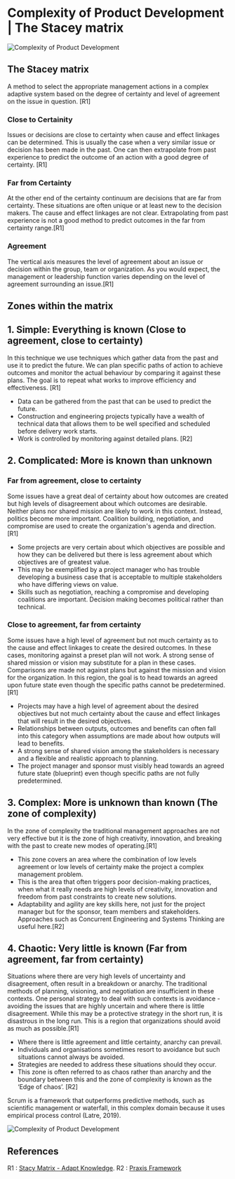 # Complexity of Product Development | The Stacey matrix

![Complexity of Product Development](https://lh3.googleusercontent.com/xSxlmSqU-V-35rhdCtfIABkg7sAcNEW02x4xKD0pTt_yalaO5AdleVulAxrxX0M6M9qrHc2uRdnGihbzWhjovGIYNEkg4xJ_NoFfyG3mJ4JQbPDnWNXV0m8ZKeh1gEi7t6UmtLXV)

## The Stacey matrix
A method to select the appropriate management actions in a complex adaptive system based on the degree of certainty and level of agreement on the issue in question. [R1]

### Close to Certainity 
Issues or decisions are close to certainty when cause and effect linkages can be determined. This is usually the case when a very similar issue or decision has been made in the past. One can then extrapolate from past experience to predict the outcome of an action with a good degree of certainty. [R1]

### Far from Certainty
At the other end of the certainty continuum are decisions that are far from certainty. These situations are often unique or at least new to the decision makers. The cause and effect linkages are not clear. Extrapolating from past experience is not a good method to predict outcomes in the far from certainty range.[R1]

### Agreement
The vertical axis measures the level of agreement about an issue or decision within the group, team or organization. As you would expect, the management or leadership function varies depending on the level of agreement surrounding an issue.[R1]

## Zones within the matrix
## 1. Simple: Everything is known (Close to agreement, close to certainty)
In this technique we use techniques which gather data from the past and use it to predict the future. We can plan specific paths of action to achieve outcomes and monitor the actual behaviour by comparing it against these plans. The goal is to repeat what works to improve efficiency and effectiveness. [R1]
  - Data can be gathered from the past that can be used to predict the future. 
  - Construction and engineering projects typically have a wealth of technical data that allows them to be well specified and scheduled before delivery work starts. 
  - Work is controlled by monitoring against detailed plans. [R2]

## 2. Complicated: More is known than unknown 
### Far from agreement, close to certainty
Some issues have a great deal of certainty about how outcomes are created but high levels of disagreement about which outcomes are desirable. Neither plans nor shared mission are likely to work in this context. Instead, politics become more important. Coalition building, negotiation, and compromise are used to create the organization's agenda and direction. [R1]
  - Some projects are very certain about which objectives are possible and how they can be delivered but there is less agreement about which objectives are of greatest value. 
  - This may be exemplified by a project manager who has trouble developing a business case that is acceptable to multiple stakeholders who have differing views on value.
  - Skills such as negotiation, reaching a compromise and developing coalitions are important. Decision making becomes political rather than technical. 
###  Close to agreement, far from certainty
Some issues have a high level of agreement but not much certainty as to the cause and effect linkages to create the desired outcomes. In these cases, monitoring against a preset plan will not work. A strong sense of shared mission or vision may substitute for a plan in these cases. Comparisons are made not against plans but against the mission and vision for the organization. In this region, the goal is to head towards an agreed upon future state even though the specific paths cannot be predetermined.[R1]
  - Projects may have a high level of agreement about the desired objectives but not much certainty about the cause and effect linkages that will result in the desired objectives. 
  - Relationships between outputs, outcomes and benefits can often fall into this category when assumptions are made about how outputs will lead to benefits.
  - A strong sense of shared vision among the stakeholders is necessary and a flexible and realistic approach to planning. 
  - The project manager and sponsor must visibly head towards an agreed future state (blueprint) even though specific paths are not fully predetermined.

## 3. Complex: More is unknown than known (The zone of complexity)
In the zone of complexity the traditional management approaches are not very effective but it is the zone of high creativity, innovation, and breaking with the past to create new modes of operating.[R1]
  - This zone covers an area where the combination of low levels agreement or low levels of certainty make the project a complex management problem. 
  - This is the area that often triggers poor decision-making practices, when what it really needs are high levels of creativity, innovation and freedom from past constraints to create new solutions.
  - Adaptability and agility are key skills here, not just for the project manager but for the sponsor, team members and stakeholders. Approaches such as Concurrent Engineering and Systems Thinking are useful here.[R2]

## 4. Chaotic: Very little is known (Far from agreement, far from certainty)
Situations where there are very high levels of uncertainty and disagreement, often result in a breakdown or anarchy. The traditional methods of planning, visioning, and negotiation are insufficient in these contexts. One personal strategy to deal with such contexts is avoidance - avoiding the issues that are highly uncertain and where there is little disagreement. While this may be a protective strategy in the short run, it is disastrous in the long run. This is a region that organizations should avoid as much as possible.[R1]
  - Where there is little agreement and little certainty, anarchy can prevail. 
  - Individuals and organisations sometimes resort to avoidance but such situations cannot always be avoided. 
  - Strategies are needed to address these situations should they occur.
  - This zone is often referred to as chaos rather than anarchy and the boundary between this and the zone of complexity is known as the ‘Edge of chaos’. [R2]

Scrum is a framework that outperforms predictive methods, such as scientific management or waterfall, in this complex domain because it uses empirical process control (Latre, 2019).

![Complexity of Product Development](https://www.praxisframework.org/images/stacey-matrix-2.png)

## References
R1 : [Stacy Matrix - Adapt Knowledge](http://adaptknowledge.com/wp-content/uploads/rapidintake/PI_CL/media/Stacey_Matrix.pdf). 
R2 : [Praxis Framework](https://www.praxisframework.org/en/library/stacey-matrix) 

